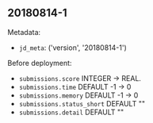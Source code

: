 ## 20180814-1

Metadata:
* `jd_meta`: ('version', '20180814-1')

Before deployment:
* `submissions.score` INTEGER -> REAL.
* `submissions.time` DEFAULT -1 -> 0
* `submissions.memory` DEFAULT -1 -> 0
* `submissions.status_short` DEFAULT ""
* `submissions.detail` DEFAULT ""
